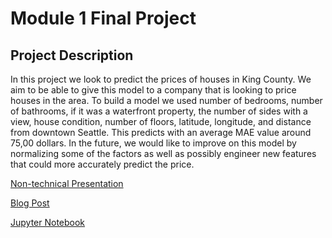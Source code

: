 
# Module 1 Final Project

## Project Description

In this project we look to predict the prices of houses in King County. We aim to be able to give this model to a company that is looking to price houses in the area. To build a model we used number of bedrooms, number of bathrooms, if it was a waterfront property, the number of sides with a view, house condition, number of floors, latitude, longitude, and distance from downtown Seattle. This predicts with an average MAE value around 75,00 dollars. In the future, we would like to improve on this model by normalizing some of the factors as well as possibly engineer new features that could more accurately predict the price.

[Non-technical Presentation](https://docs.google.com/presentation/d/1Yi5nudzf43uIFw3qyCFI9-ctm5_-JIruiLMpXNV-R8s/edit?usp=sharing)

[Blog Post](https://medium.com/@alecnmorgan/adventures-in-predictor-selection-2d0333aa0c05)

[Jupyter Notebook](https://github.com/AlecMorgan/dsc-1-final-project-seattle-ds-career-040119/blob/master/student.ipynb)
